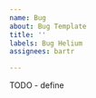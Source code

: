 ```yaml
---
name: Bug
about: Bug Template
title: ''
labels: Bug Helium
assignees: bartr

---
```


TODO - define
